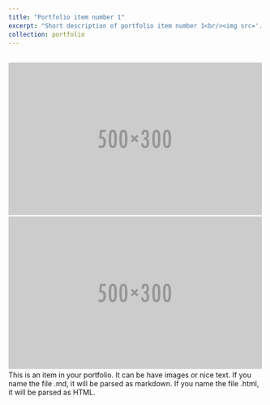 ```yaml
---
title: "Portfolio item number 1"
excerpt: "Short description of portfolio item number 1<br/><img src='../images/500x300.png'>"
collection: portfolio
---
```

<br/><img src='../images/500x300.png'>
<img src='../images/500x300.png'>
This is an item in your portfolio. It can be have images or nice text. If you name the file .md, it will be parsed as markdown. If you name the file .html, it will be parsed as HTML. 
